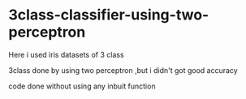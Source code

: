 # 3class-classifier-using-two-perceptron
Here i used iris datasets of 3 class


3class done by using two perceptron ,but i didn't got good accuracy 



code done without using any inbuit function
